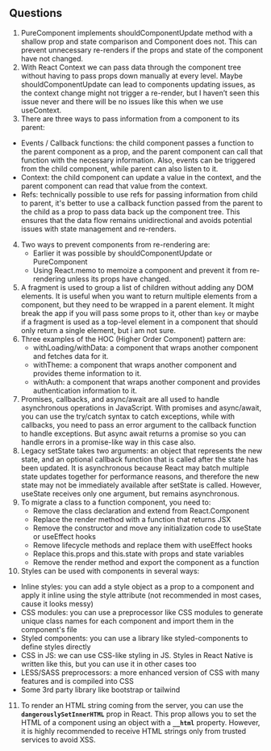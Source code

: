 ## Questions
1. PureComponent implements shouldComponentUpdate method with a shallow prop and state comparison and Component does not. This can prevent unnecessary re-renders if the props and state of the component have not changed.
2. With React Context we can pass data through the component tree without having to pass props down manually at every level. Maybe shouldComponentUpdate can lead to components updating issues, as the context change might not trigger a re-render, but I haven’t seen this issue never and there will be no issues like this when we use useContext.
3. There are three ways to pass information from a component to its parent:
- Events / Callback functions: the child component passes a function to the parent component as a prop, and the parent component can call that function with the necessary information.
  Also, events can be triggered from the child component, while parent can also listen to it.
- Context: the child component can update a value in the context, and the parent component can read that value from the context.
- Refs: technically possible to use refs for passing information from child to parent, it's better to use a callback function passed from the parent to the child as a prop to pass data back up the component tree. This ensures that the data flow remains unidirectional and avoids potential issues with state management and re-renders.
4. Two ways to prevent components from re-rendering are:
   - Earlier it was possible by shouldComponentUpdate or PureComponent
   - Using React.memo to memoize a component and prevent it from re-rendering unless its props have changed.
5. A fragment is used to group a list of children without adding any DOM elements. It is useful when you want to return multiple elements from a component, but they need to be wrapped in a parent element. It might break the app if you will pass some props to it, other than `key` or maybe if a fragment is used as a top-level element in a component that should only return a single element, but i am not sure.
6. Three examples of the HOC (Higher Order Component) pattern are:
   - withLoading/withData: a component that wraps another component and fetches data for it.
   - withTheme: a component that wraps another component and provides theme information to it.
   - withAuth: a component that wraps another component and provides authentication information to it.
7. Promises, callbacks, and async/await are all used to handle asynchronous operations in JavaScript. With promises and async/await, you can use the try/catch syntax to catch exceptions, while with callbacks, you need to pass an error argument to the callback function to handle exceptions. But async await returns a promise so you can handle errors in a promise-like way in this case also.
8. Legacy setState takes two arguments: an object that represents the new state, and an optional callback function that is called after the state has been updated. It is asynchronous because React may batch multiple state updates together for performance reasons, and therefore the new state may not be immediately available after setState is called. However, useState receives only one argument, but remains asynchronous.
9. To migrate a class to a function component, you need to:
   - Remove the class declaration and extend from React.Component
   - Replace the render method with a function that returns JSX
   - Remove the constructor and move any initialization code to useState or useEffect hooks
   - Remove lifecycle methods and replace them with useEffect hooks
   - Replace this.props and this.state with props and state variables
   - Remove the render method and export the component as a function
10. Styles can be used with components in several ways:
- Inline styles: you can add a style object as a prop to a component and apply it inline using the style attribute (not recommended in most cases, cause it looks messy)
- CSS modules: you can use a preprocessor like CSS modules to generate unique class names for each component and import them in the component's file
- Styled components: you can use a library like styled-components to define styles directly
- CSS in JS: we can use CSS-like styling in JS. Styles in React Native is written like this, but you can use it in other cases too
- LESS/SASS preprocessors: a more enhanced version of CSS with many features and is compiled into CSS
- Some 3rd party library like bootstrap or tailwind
11. To render an HTML string coming from the server, you can use the **`dangerouslySetInnerHTML`**
   prop in React. This prop allows you to set the HTML of a component using an object with a **`__html`** property. However, it is highly recommended to receive HTML strings only from trusted services to avoid XSS.
